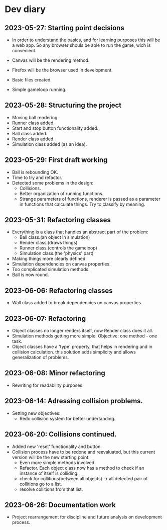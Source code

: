# Dev diary

## 2023-05-27: Starting point decisions
- In order to understand the basics, and for learning purposes this will be a web app.
So any browser shouls be able to run the game, wich is convenient.
- Canvas will be the rendering method.
- Firefox will be the browser used in development.

- Basic files created.
- Simple gameloop running.

## 2023-05-28: Structuring the project
- Moving ball rendering.
- [Runner](https://github.com/FerOrdSom/frontfront/tree/main/doc/runner.md) class added.
- Start and stop button functionality added.
- Ball class added.
- Render class added.
- Simulation class added (as an idea).

## 2023-05-29: First draft working
- Ball is rebounding OK.
- Time to try and refactor.
- Detected some problems in the design:
    - Collisions.
    - Better organization of running functions.
    - Strange parameters of functions, renderer is passed as a parameter in functions that calculate things. Try to classify by meaning.

## 2023-05-31: Refactoring classes
- Everything is a class that handles an abstract part of the problem:
    - Ball class.(an object in simulation)
    - Render class.(draws things)
    - Runner class.(controls the gameloop)
    - Simulation class.(the 'physics' part)
- Making things more clearly defined.
- Simulation dependencies on canvas properties.
- Too complicated simulation methods.
- Ball is now round.

## 2023-06-06: Refactoring classes
- Wall class added to break dependencies on canvas properties.

## 2023-06-07: Refactoring
- Object classes no longer renders itself, now Render class does it all.
- Simulation methods getting more simple. Objective: one method - one task.
- Object classes have a 'type' property, that helps in rendering and in collision calculation. this solution adds simplicity and allows generalization of problems.

## 2023-06-08: Minor refactoring
- Rewriting for readability purposes.

## 2023-06-14: Adressing collision problems.
- Setting new objectives:
    - Redo collision system for better undertanding.

## 2023-06-20: Collisions continued.
- Added new 'reset' functionality and button.
- Collision process have to be redone and reevaluated, but this current version will be the new starting point:
    - Even more simple methods involved.
    - Refactor. Each object class now has a method to check if an instance of itself is colliding.
    - check for collitions(between all objects) -> all detected pair of collitions go to a list.
    - resolve collitions from that list.

## 2023-06-26: Documentation work
- Project rearrangement for discipline and future analysis on development process.




